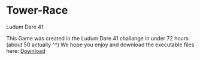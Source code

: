 # Tower-Race
Ludum Dare 41


This Game was created in the Ludum Dare 41 challange in under 72 hours (about 50 actually ^^)
We hope you enjoy and download the executable files here:
[Download](https://github.com/Meirshomron/Tower-Race-Exec)

